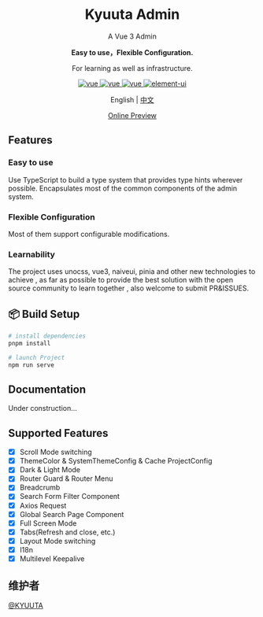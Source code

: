 <h1 align="center">Kyuuta Admin</h1>
<p align="center">A Vue 3 Admin</p>
<p align="center"><b>Easy to use，Flexible Configuration.</b></p>
<p align="center">For learning as well as infrastructure.</p>

<p align="center">
	<a href="https://github.com/vuejs/core">
		<img src="https://img.shields.io/badge/vue-3.3.8-brightgreen.svg" alt="vue">
	</a>
  <a href="https://github.com/tusen-ai/naive-ui">
		<img src="https://img.shields.io/badge/naiveui-2.38.1-brightgreen.svg" alt="vue">
	</a>
  <a href="https://github.com/microsoft/TypeScript">
		<img src="https://img.shields.io/badge/typescript-4.9.5-brightgreen.svg" alt="vue">
	</a>
	<a href="https://github.com/unocss/unocss">
		<img src="https://img.shields.io/badge/unocss-0.56.5-brightgreen.svg" alt="element-ui">
	</a>
</p>

<p align="center">English | <a href="README.zh-CN.md">中文</a></p>

<p align="center"><a href="https://kyuuta.github.io/kyuuta-admin">Online Preview</a></p>

## Features

### Easy to use
Use TypeScript to build a type system that provides type hints wherever possible. Encapsulates most of the common components of the admin system.

### Flexible Configuration
Most of them support configurable modifications.

### Learnability
The project uses unocss, vue3, naiveui, pinia and other new technologies to achieve , as far as possible to provide the best solution with the open source community to learn together , also welcome to submit PR&ISSUES.

## 📦 Build Setup 
```bash
# install dependencies
pnpm install

# launch Project
npm run serve
```

## Documentation
Under construction...

## Supported Features

- [x] Scroll Mode switching
- [x] ThemeColor & SystemThemeConfig & Cache ProjectConfig
- [x] Dark & Light Mode
- [x] Router Guard & Router Menu
- [x] Breadcrumb
- [x] Search Form Filter Component
- [x] Axios Request
- [x] Global Search Page Component
- [x] Full Screen Mode
- [x] Tabs(Refresh and close, etc.)
- [x] Layout Mode switching
- [x] I18n
- [x] Multilevel Keepalive

## 维护者

[@KYUUTA](https://github.com/kyuuta)
